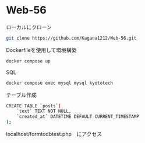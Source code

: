 # Web-56

ローカルにクローン
```bash
git clone https://github.com/Kagana1212/Web-56.git
```

Dockerfileを使用して環境構築
```bash
docker compose up
```

SQL
```bash
docker compose exec mysql mysql kyototech
```

テーブル作成
```bash
CREATE TABLE `posts`(
    `text` TEXT NOT NULL,
    `created_at` DATETIME DEFAULT CURRENT_TIMESTAMP
);
```

localhost/formtodbtest.php　にアクセス

